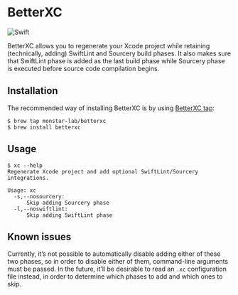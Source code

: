 # BetterXC

![Swift](https://img.shields.io/badge/swift-4.1-brightgreen.svg)

BetterXC allows you to regenerate your Xcode project while retaining (technically, adding) SwiftLint and Sourcery build phases. It also makes sure that SwiftLint phase is added as the last build phase while Sourcery phase is executed before source code compilation begins.

## Installation

The recommended way of installing BetterXC is by using [BetterXC tap](https://github.com/monstar-lab/homebrew-betterxc):

```
$ brew tap monstar-lab/betterxc
$ brew install betterxc
```

## Usage

```
$ xc --help
Regenerate Xcode project and add optional SwiftLint/Sourcery integrations.

Usage: xc
  -s,--nosourcery:
      Skip adding Sourcery phase
  -l,--noswiftlint:
      Skip adding SwiftLint phase
```

## Known issues

Currently, it’s not possible to automatically disable adding either of these two phases, so in order to disable either of them, command-line arguments must be passed. In the future, it’ll be desirable to read an `.xc` configuration file instead, in order to determine which phases to add and which ones to skip.
